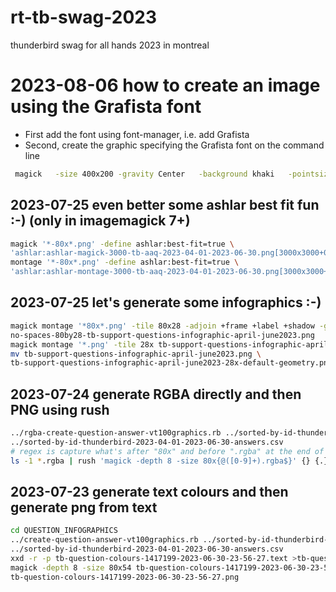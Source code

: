 # rt-tb-swag-2023
thunderbird swag for all hands 2023 in montreal

# 2023-08-06 how to create an image using the Grafista font
* First add the font using font-manager, i.e. add Grafista
* Second, create the graphic specifying the Grafista font on the command line
```bash
 magick   -size 400x200 -gravity Center   -background khaki   -pointsize 30   -font "Grafista Regular"   pango:"<i>A</i> &#x229B; <i>B</i> &#x21D2; <i>C</i>"   grafista-space-regular-pa_chars2.png

```
## 2023-07-25 even better some ashlar best fit fun :-) (only in  imagemagick 7+)
```bash
magick '*-80x*.png' -define ashlar:best-fit=true \
'ashlar:ashlar-magick-3000-tb-aaq-2023-04-01-2023-06-30.png[3000x3000+0+0]'
montage '*-80x*.png' -define ashlar:best-fit=true \
'ashlar:ashlar-montage-3000-tb-aaq-2023-04-01-2023-06-30.png[3000x3000+0+0]'
```

## 2023-07-25 let's generate some infographics :-)
```bash
magick montage '*80x*.png' -tile 80x28 -adjoin +frame +label +shadow -geometry '80x+0+0<' \
no-spaces-80by28-tb-support-questions-infographic-april-june2023.png
magick montage '*.png' -tile 28x tb-support-questions-infographic-april-june2023.png
mv tb-support-questions-infographic-april-june2023.png \
tb-support-questions-infographic-april-june2023-28x-default-geometry.png
```
## 2023-07-24 generate RGBA directly and then PNG using rush

```bash
../rgba-create-question-answer-vt100graphics.rb ../sorted-by-id-thunderbird-2023-04-01-2023-06-30-questions.csv \
../sorted-by-id-thunderbird-2023-04-01-2023-06-30-answers.csv
# regex is capture what's after "80x" and before ".rgba" at the end of the string ("$")
ls -1 *.rgba | rush 'magick -depth 8 -size 80x{@([0-9]+).rgba$}' {} {.}.png
```

## 2023-07-23 generate text colours and then generate png from text

```bash
cd QUESTION_INFOGRAPHICS
../create-question-answer-vt100graphics.rb ../sorted-by-id-thunderbird-2023-04-01-2023-06-30-questions.csv \
../sorted-by-id-thunderbird-2023-04-01-2023-06-30-answers.csv
xxd -r -p tb-question-colours-1417199-2023-06-30-23-56-27.text >tb-question-colours-1417199-2023-06-30-23-56-27.rgb
magick -depth 8 -size 80x54 tb-question-colours-1417199-2023-06-30-23-56-27.rgb \
tb-question-colours-1417199-2023-06-30-23-56-27.png
```
